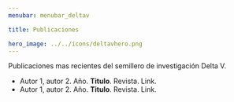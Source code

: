 ```yaml
---
menubar: menubar_deltav

title: Publicaciones

hero_image: ../../icons/deltavhero.png
---
```


Publicaciones mas recientes del semillero de investigación Delta V.

- Autor 1, autor 2. Año. **Titulo**. Revista. Link.
- Autor 1, autor 2. Año. **Titulo**. Revista. Link.